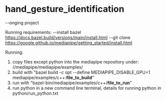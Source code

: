 # hand_gesture_identification

--onging project

Running requirements:
--install bazel https://docs.bazel.build/versions/main/install.html
--git clone https://google.github.io/mediapipe/getting_started/install.html

Running:
1. copy files except python into the mediapipe repository under: //mediapipe/mediapipe/examples/  
2. build with "bazel build -c opt --define MEDIAPIPE_DISABLE_GPU=1 mediapipe/examples/c++:__file_to_build__"  
3. run with "bazel-bin/mediapipe/examples/c++/__file_to_run__"  
4. run python in a new command line terminal, details for running python in python/run_python.txt  
